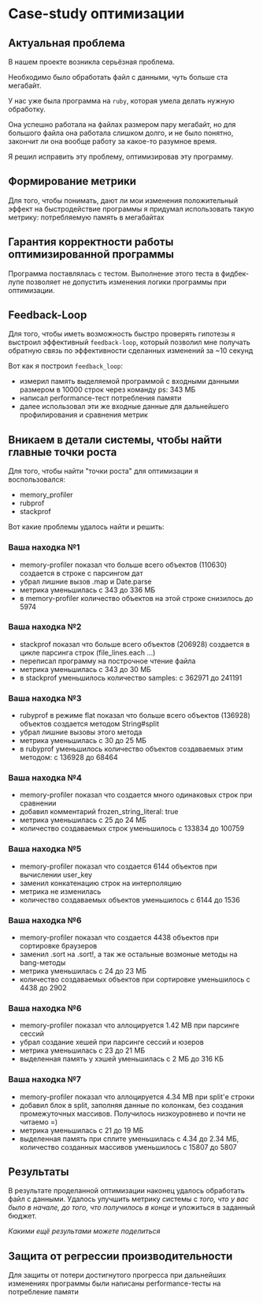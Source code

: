 # Case-study оптимизации

## Актуальная проблема
В нашем проекте возникла серьёзная проблема.

Необходимо было обработать файл с данными, чуть больше ста мегабайт.

У нас уже была программа на `ruby`, которая умела делать нужную обработку.

Она успешно работала на файлах размером пару мегабайт, но для большого файла она работала слишком долго, и не было понятно, закончит ли она вообще работу за какое-то разумное время.

Я решил исправить эту проблему, оптимизировав эту программу.

## Формирование метрики
Для того, чтобы понимать, дают ли мои изменения положительный эффект на быстродействие программы я придумал использовать такую метрику: потребляемую память в мегабайтах

## Гарантия корректности работы оптимизированной программы
Программа поставлялась с тестом. Выполнение этого теста в фидбек-лупе позволяет не допустить изменения логики программы при оптимизации.

## Feedback-Loop
Для того, чтобы иметь возможность быстро проверять гипотезы я выстроил эффективный `feedback-loop`,
который позволил мне получать обратную связь по эффективности сделанных изменений за ~10 секунд

Вот как я построил `feedback_loop`:
- измерил память выделяемой программой с входными данными размером в 10000 строк через команду ps: 343 МБ
- написал performance-тест потребления памяти
- далее использовал эти же входные данные для дальнейшего профилирования и сравнения метрик

## Вникаем в детали системы, чтобы найти главные точки роста
Для того, чтобы найти "точки роста" для оптимизации я воспользовался:
- memory_profiler
- rubprof
- stackprof

Вот какие проблемы удалось найти и решить:

### Ваша находка №1
- memory-profiler показал что больше всего объектов (110630) создается в строке с парсингом дат
- убрал лишние вызов .map и Date.parse
- метрика уменьшилась с 343 до 336 МБ
- в memory-profiler количество объектов на этой строке снизилось до 5974

### Ваша находка №2
- stackprof показал что больше всего объектов (206928) создается в цикле парсинга строк (file_lines.each ...)
- переписал программу на построчное чтение файла
- метрика уменьшилась с 343 до 30 МБ
- в stackprof уменьшилось количество samples: с 362971 до 241191

### Ваша находка №3
- rubyprof в режиме flat показал что больше всего объектов (136928) объектов создается методом String#split 
- убрал лишние вызовы этого метода
- метрика уменьшилась с 30 до 25 МБ
- в rubyprof уменьшилось количество объектов создаваемых этим методом: с 136928 до 68464

### Ваша находка №4
- memory-profiler показал что создается много одинаковых строк при сравнении
- добавил комментарий frozen_string_literal: true
- метрика уменьшилась с 25 до 24 МБ
- количество создаваемых строк уменьшилось c 133834 до 100759

### Ваша находка №5
- memory-profiler показал что создается 6144 объектов при вычислении user_key
- заменил конкатенацию строк на интерполяцию
- метрика не изменилась
- количество создаваемых объектов уменьшилось c 6144 до 1536

### Ваша находка №6
- memory-profiler показал что создается 4438 объектов при сортировке браузеров
- заменил .sort на .sort!, а так же остальные возмоные методы на bang-методы
- метрика уменьшилась с 24 до 23 МБ
- количество создаваемых объектов при сортировке уменьшилось c 4438 до 2902

### Ваша находка №6
- memory-profiler показал что аллоцируется 1.42 MB при парсинге сессий
- убрал создание хешей при парсинге сессий и юзеров
- метрика уменьшилась с 23 до 21 МБ
- выделенная память у хэшей уменьшилась с 2 МБ до 316 КБ

### Ваша находка №7
- memory-profiler показал что аллоцируется 4.34 MB при split'е строки
- добавил блок в split, заполняя данные по колонкам, без создания промежуточных массивов. Получилось низкоуровнево и почти не читаемо =)
- метрика уменьшилась с 21 до 19 МБ
- выделенная память при сплите уменьшилась с 4.34 до 2.34 МБ, количество созданных массивов уменьшилось с 15807 до 5807

## Результаты
В результате проделанной оптимизации наконец удалось обработать файл с данными.
Удалось улучшить метрику системы с *того, что у вас было в начале, до того, что получилось в конце* и уложиться в заданный бюджет.

*Какими ещё результами можете поделиться*

## Защита от регрессии производительности
Для защиты от потери достигнутого прогресса при дальнейших изменениях программы были написаны performance-тесты на потребление памяти
